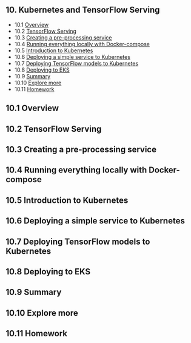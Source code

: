 ## 10. Kubernetes and TensorFlow Serving

- 10.1 [Overview](#01-overview)
- 10.2 [TensorFlow Serving](#02-tensorflow-serving)
- 10.3 [Creating a pre-processing service](#03-preprocessing)
- 10.4 [Running everything locally with Docker-compose](#04-docker-compose)
- 10.5 [Introduction to Kubernetes](#05-kubernetes-intro)
- 10.6 [Deploying a simple service to Kubernetes](#06-kubernetes-simple-service)
- 10.7 [Deploying TensorFlow models to Kubernetes](#07-kubernetes-tf-serving)
- 10.8 [Deploying to EKS](#08-eks)
- 10.9 [Summary](#09-summary)
- 10.10 [Explore more](#10-explore-more)
- 10.11 [Homework](#homework)

<a id="01-overview"></a>
## 10.1 Overview

<a id="02-tensorflow-serving"></a>
## 10.2 TensorFlow Serving

<a id="03-preprocessing"></a>
## 10.3 Creating a pre-processing service

<a id="04-docker-compose"></a>
## 10.4 Running everything locally with Docker-compose

<a id="05-kubernetes-intro"></a>
## 10.5 Introduction to Kubernetes

<a id="06-kubernetes-simple-service"></a>
## 10.6 Deploying a simple service to Kubernetes

<a id="07-kubernetes-tf-serving"></a>
## 10.7 Deploying TensorFlow models to Kubernetes

<a id="08-eks"></a>
## 10.8 Deploying to EKS

<a id="09-summary"></a>
## 10.9 Summary

<a id="10-explore-more"></a>
## 10.10 Explore more

<a id="homework"></a>
## 10.11 Homework
